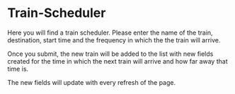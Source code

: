 # Train-Scheduler

Here you will find a train scheduler.  Please enter the name of the train, destination, start time and the frequency in which the the train will arrive.

Once you submit, the new train will be added to the list with new fields created for the time in which the next train will arrive and how far away that time is.

The new fields will update with every refresh of the page.
